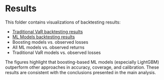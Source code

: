 # Results

This folder contains visualizations of backtesting results:  
- [Traditional VaR backtesting results](backtesting_traditional_var.md)  
- [ML Models backtesting results](backtesting_ml_models.md)
- Boosting models vs. observed losses
- All ML models vs. observed returns 
- Traditional VaR models vs. observed losses

The figures highlight that boosting-based ML models (especially LightGBM) outperform other approaches in accuracy, coverage, and calibration. These results are consistent with the conclusions presented in the main analysis.
